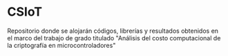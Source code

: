 # CSIoT
Repositorio donde se alojarán códigos, librerías y resultados obtenidos en el marco del trabajo de grado titulado "Análisis del costo computacional de la criptografía en microcontroladores"

